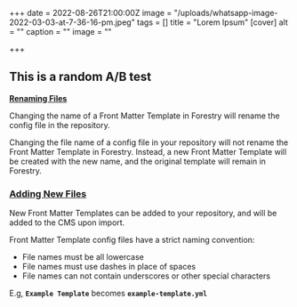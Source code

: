 +++
date = 2022-08-26T21:00:00Z
image = "/uploads/whatsapp-image-2022-03-03-at-7-36-16-pm.jpeg"
tags = []
title = "Lorem Ipsum"
[cover]
alt = ""
caption = ""
image = ""

+++
## This is a random A/B test

[**Renaming Files**](https://forestry.io/docs/settings/config-files/#renaming-files)

Changing the name of a Front Matter Template in Forestry will rename the config file in the repository.

Changing the file name of a config file in your repository will not rename the Front Matter Template in Forestry. Instead, a new Front Matter Template will be created with the new name, and the original template will remain in Forestry.

### [**Adding New Files**](https://forestry.io/docs/settings/config-files/#adding-new-files)

New Front Matter Templates can be added to your repository, and will be added to the CMS upon import.

Front Matter Template config files have a strict naming convention:

* File names must be all lowercase
* File names must use dashes in place of spaces
* File names can not contain underscores or other special characters

E.g, **`Example Template`** becomes **`example-template.yml`**